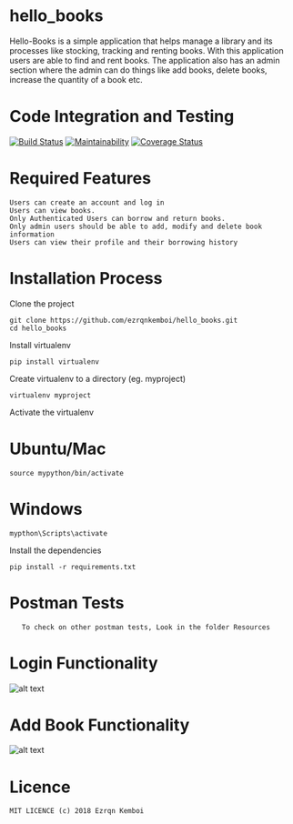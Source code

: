 # hello_books

Hello-Books is a simple application that helps manage a library and its processes like stocking, tracking and renting books. With this application users are able to find and rent books. The application also has an admin section where the admin can do things like add books, delete books, increase the quantity of a book etc.

# Code Integration and Testing

[![Build Status](https://travis-ci.org/ezrqnkemboi/hello_books.svg?branch=master)](https://travis-ci.org/ezrqnkemboi/hello_books) [![Maintainability](https://api.codeclimate.com/v1/badges/b92c5e43d5de4be7085b/maintainability)](https://codeclimate.com/github/ezrqnkemboi/hello_books/maintainability) [![Coverage Status](https://coveralls.io/repos/github/ezrqnkemboi/hello_books/badge.svg?branch=master)](https://coveralls.io/github/ezrqnkemboi/hello_books?branch=master)

# Required Features
    Users can create an account and log in
    Users can view books.
    Only Authenticated Users can borrow and return books.
    Only admin users should be able to add, modify and delete book information 
    Users can view their profile and their borrowing history
# Installation Process
Clone the project
    
    git clone https://github.com/ezrqnkemboi/hello_books.git
    cd hello_books
    
Install virtualenv 
    
    pip install virtualenv
    
Create virtualenv to a directory (eg. myproject)

    virtualenv myproject
    
Activate the virtualenv
  # Ubuntu/Mac
    source mypython/bin/activate
  # Windows
    mypthon\Scripts\activate
    
Install the dependencies

    pip install -r requirements.txt
    
# Postman Tests
       To check on other postman tests, Look in the folder Resources
       
   # Login Functionality
![alt text](https://github.com/ezrqnkemboi/hello_books/blob/flask_feature/resources/login.png)

   # Add Book Functionality
![alt text](https://github.com/ezrqnkemboi/hello_books/blob/flask_feature/resources/add_book.png)
    
# Licence

    MIT LICENCE (c) 2018 Ezrqn Kemboi
    
    

